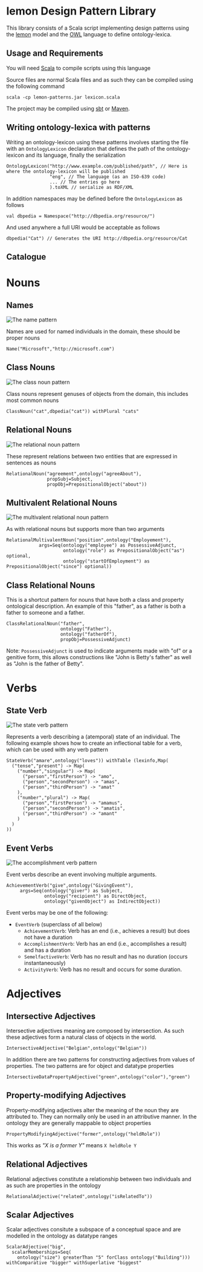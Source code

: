 lemon Design Pattern Library
============================

This library consists of a Scala script implementing design patterns using the 
[lemon](http://lemon-model.net) model and the [OWL](http://www.w3.org/???) language
to define ontology-lexica. 

Usage and Requirements
----------------------

You will need [Scala](http://www.scala-lang.org) to compile scripts using this language

Source files are normal Scala files and as such they can be compiled using the following 
command
 
    scala -cp lemon-patterns.jar lexicon.scala

The project may be compiled using [sbt](http://www.scala-sbt.org/) or [Maven](http://maven.apache.org).

Writing ontology-lexica with patterns
-------------------------------------

Writing an ontology-lexicon using these patterns involves starting the file with an `OntologyLexicon`
declaration that defines the path of the ontology-lexicon and its language, finally the serialization

    OntologyLexicon("http://www.example.com/published/path", // Here is where the ontology-lexicon will be published
                    "eng", // The language (as an ISO-639 code)
                    ... // The entries go here
                    ).toXML // serialize as RDF/XML

In addition namespaces may be defined before the `OntologyLexicon` as follows

    val dbpedia = Namespace("http://dbpedia.org/resource/")

And used anywhere a full URI would be acceptable as follows
  
    dbpedia("Cat") // Generates the URI http://dbpedia.org/resource/Cat

Catalogue
---------

# Nouns

## Names

![The name pattern](https://raw.github.com/jmccrae/lemon.patterns/master/images/Name.png)

Names are used for named individuals in the domain, these should be proper nouns

    Name("Microsoft","http://microsoft.com")

## Class Nouns

![The class noun pattern](https://raw.github.com/jmccrae/lemon.patterns/master/images/ClassNoun.png)

Class nouns represent genuses of objects from the domain, this includes most common nouns

    ClassNoun("cat",dbpedia("cat")) withPlural "cats"

## Relational Nouns

![The relational noun pattern](https://raw.github.com/jmccrae/lemon.patterns/master/images/RelationalNoun.png)

These represent relations between two entities that are expressed in sentences as nouns

    RelationalNoun("agreement",ontology("agreeAbout"),
                   propSubj=Subject,
                   propObj=PrepositionalObject("about"))

## Multivalent Relational Nouns

![The multivalent relational noun pattern](https://raw.github.com/jmccrae/lemon.patterns/master/images/MultivalentRelationalNoun.png)

As with relational nouns but supports more than two arguments

    RelationalMultivalentNoun("position",ontology("Employement"),
                args=Seq(ontology("employee") as PossessiveAdjunct,
                         ontology("role") as PrepositionalObject("as") optional,
                         ontology("startOfEmployment") as PrepositionalObject("since") optional))

## Class Relational Nouns

This is a shortcut pattern for nouns that have both a class and property ontological 
description. An example of this "father", as a father is both a father to someone
and a father.

    ClassRelationalNoun("father",
                        ontology("Father"),
                        ontology("fatherOf"),
                        propObj=PossessiveAdjunct)
                        
Note: `PossessiveAdjunct` is used to indicate arguments made with "of" or a genitive
form, this allows constructions like "John is Betty's father" as well as 
"John is the father of Betty".
                         
# Verbs

## State Verb

![The state verb pattern](https://raw.github.com/jmccrae/lemon.patterns/master/images/StateVerb.png)

Represents a verb describing a (atemporal) state of an individual. The following
example shows how to create an inflectional table for a verb, which can be used 
with any verb pattern

    StateVerb("amare",ontology("loves")) withTable (lexinfo,Map(
      ("tense","present") -> Map(
        ("number","singular") -> Map(
          ("person","firstPerson") -> "amo",
          ("person","secondPerson") -> "amas",
          ("person","thirdPerson") -> "amat"
        ),
        ("number","plural") -> Map(
          ("person","firstPerson") -> "amamus",
          ("person","secondPerson") -> "amatis",
          ("person","thirdPerson") -> "amant"
        )
      )
    ))
    
## Event Verbs

![The accomplishment verb pattern](https://raw.github.com/jmccrae/lemon.patterns/master/images/AccomplishmentVerb.png) 

Event verbs describe an event involving multiple arguments.

    AchievementVerb("give",ontology("GivingEvent"),
         args=Seq(ontology("giver") as Subject,
                  ontology("recipient") as DirectObject,
                  ontology("givenObject") as IndirectObject))
                  
Event verbs may be one of the following:

* `EventVerb` (superclass of all below)
  * `AchievementVerb`: Verb has an end (i.e., achieves a result) but does not have a duration
  * `AccomplishmentVerb`: Verb has an end (i.e., accomplishes a result) and has a duration
  * `SemelfactiveVerb`: Verb has no result and has no duration (occurs instantaneously)
  * `ActivityVerb`: Verb has no result and occurs for some duration.
           
# Adjectives

## Intersective Adjectives

Intersective adjectives meaning are composed by intersection. As such these adjectives form
a natural class of objects in the world. 

    IntersectiveAdjective("Belgian",ontology("Belgian"))
    
In addition there are two patterns for constructing adjectives from values of properties. The two 
patterns are for object and datatype properties

    IntersectiveDataPropertyAdjective("green",ontology("color"),"green")
    
## Property-modifying Adjectives

Property-modifying adjectives alter the meaning of the noun they are attributed to. They can normally
only be used in an attributive manner. In the ontology they are generally mappable to object properties

    PropertyModifyingAdjective("former",ontology("heldRole"))
    
This works as _"X is a former Y"_ means `X heldRole Y`

## Relational Adjectives

Relational adjectives constitute a relationship between two individuals and as such
are properties in the ontology

    RelationalAdjective("related",ontology("isRelatedTo"))
    
## Scalar Adjectives

Scalar adjectives consitute a subspace of a conceptual space and are modelled in the 
ontology as datatype ranges

    ScalarAdjective("big",
      scalarMemberships=Seq(
        ontology("size") greaterThan "5" forClass ontology("Building"))) withComparative "bigger" withSuperlative "biggest"
